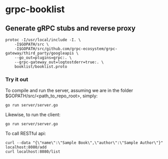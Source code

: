 # grpc-booklist

## Generate gRPC stubs and reverse proxy

```console
protoc -I/usr/local/include -I. \
    -I$GOPATH/src \
    -I$GOPATH/src/github.com/grpc-ecosystem/grpc-gateway/third_party/googleapis \
    --go_out=plugins=grpc:. \
    --grpc-gateway_out=logtostderr=true:. \
    booklist/booklist.proto
```

### Try it out

To compile and run the server, assuming we are in the folder $GOPATH/src/<path_to_repo_root>, simply:

```console
go run server/server.go
```

Likewise, to run the client:

```console
go run server/server.go
```

To call RESTful api:

```console
curl --data "{\"name\":\"Sample Book\",\"author\":\"Sample Author\"}" localhost:8080/add
curl localhost:8080/list
```
